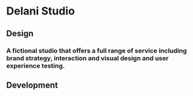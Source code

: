 # Delani Studio

## Design

### A fictional studio that offers a full range of service including brand strategy, interaction and visual design and user experience testing. 


## Development
